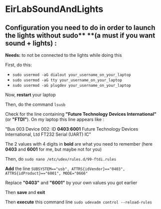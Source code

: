 # EirLabSoundAndLights



## Configuration you need to do in order to launch the lights without sudo**  **(a must if you want sound + lights) :

**Needs:** to not be connected to the lights while doing this

First, do this:

- `sudo usermod -aG dialout your_username_on_your_laptop`
- `sudo usermod -aG tty your_username_on_your_laptop`
- `sudo usermod -aG plugdev your_username_on_your_laptop`

Now, **restart** your laptop

Then, do the command `lsusb`

Check for the line containing **"Future Technology Devices International"** (or **"FTDI"**). On my laptop this line appears like :

"Bus 003 Device 002: ID **0403**:**6001** Future Technology Devices International, Ltd FT232 Serial (UART) IC"

The 2 values with 4 digits in **bold** are what you need to remember (here **0403** and **6001** for me, but maybe not for you)

Then, do  `sudo nano /etc/udev/rules.d/99-ftdi.rules`

**Add** the line `SUBSYSTEM=="usb", ATTRS{idVendor}=="0403", ATTRS{idProduct}=="6001", MODE="0666"`

Replace **"0403"** and **"6001"** by your own values you got earlier

Then **save** and **exit**

Then **execute** this command line `sudo udevadm control --reload-rules`
